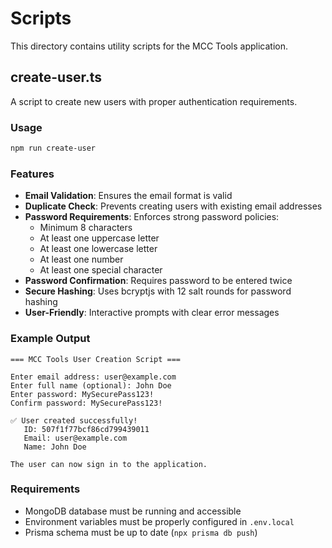 # Scripts

This directory contains utility scripts for the MCC Tools application.

## create-user.ts

A script to create new users with proper authentication requirements.

### Usage

```bash
npm run create-user
```

### Features

- **Email Validation**: Ensures the email format is valid
- **Duplicate Check**: Prevents creating users with existing email addresses
- **Password Requirements**: Enforces strong password policies:
  - Minimum 8 characters
  - At least one uppercase letter
  - At least one lowercase letter
  - At least one number
  - At least one special character
- **Password Confirmation**: Requires password to be entered twice
- **Secure Hashing**: Uses bcryptjs with 12 salt rounds for password hashing
- **User-Friendly**: Interactive prompts with clear error messages

### Example Output

```
=== MCC Tools User Creation Script ===

Enter email address: user@example.com
Enter full name (optional): John Doe
Enter password: MySecurePass123!
Confirm password: MySecurePass123!

✅ User created successfully!
   ID: 507f1f77bcf86cd799439011
   Email: user@example.com
   Name: John Doe

The user can now sign in to the application.
```

### Requirements

- MongoDB database must be running and accessible
- Environment variables must be properly configured in `.env.local`
- Prisma schema must be up to date (`npx prisma db push`)
